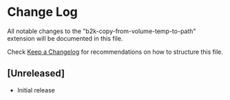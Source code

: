 # Change Log

All notable changes to the "b2k-copy-from-volume-temp-to-path" extension will be documented in this file.

Check [Keep a Changelog](http://keepachangelog.com/) for recommendations on how to structure this file.

## [Unreleased]

- Initial release